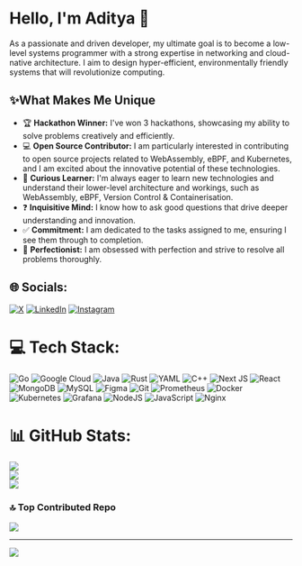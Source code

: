 # Hello, I'm Aditya 👋

As a passionate and driven developer, my ultimate goal is to become a low-level systems programmer with a strong expertise in networking and cloud-native architecture. I aim to design hyper-efficient, environmentally friendly systems that will revolutionize computing.

## ✨What Makes Me Unique

- 🏆 **Hackathon Winner:** I've won 3 hackathons, showcasing my ability to solve problems creatively and efficiently.
- 💻 **Open Source Contributor:** I am particularly interested in contributing to open source projects related to WebAssembly, eBPF, and Kubernetes, and I am excited about the innovative potential of these technologies.
- 🧠 **Curious Learner:** I'm always eager to learn new technologies and understand their lower-level architecture and workings, such as WebAssembly, eBPF, Version Control & Containerisation.
- ❓ **Inquisitive Mind:** I know how to ask good questions that drive deeper understanding and innovation.
- ✅ **Commitment:** I am dedicated to the tasks assigned to me, ensuring I see them through to completion.
- 🌟 **Perfectionist:** I am obsessed with perfection and strive to resolve all problems thoroughly.


## 🌐 Socials:
[![X](https://img.shields.io/badge/X-black.svg?logo=X&logoColor=white)](https://x.com/AdiTechSavvy) [![LinkedIn](https://img.shields.io/badge/LinkedIn-%230077B5.svg?logo=linkedin&logoColor=white)](https://linkedin.com/in/aditya-salunkhe1404)  [![Instagram](https://img.shields.io/badge/Instagram-%23E4405F.svg?logo=Instagram&logoColor=white)](https://instagram.com/yaboy_aditya) 


# 💻 Tech Stack:
![Go](https://img.shields.io/badge/go-%2300ADD8.svg?style=for-the-badge&logo=go&logoColor=white) ![Google Cloud](https://img.shields.io/badge/GoogleCloud-%234285F4.svg?style=for-the-badge&logo=google-cloud&logoColor=white) ![Java](https://img.shields.io/badge/java-%23ED8B00.svg?style=for-the-badge&logo=openjdk&logoColor=white) ![Rust](https://img.shields.io/badge/rust-%23000000.svg?style=for-the-badge&logo=rust&logoColor=white) ![YAML](https://img.shields.io/badge/yaml-%23ffffff.svg?style=for-the-badge&logo=yaml&logoColor=151515) ![C++](https://img.shields.io/badge/c++-%2300599C.svg?style=for-the-badge&logo=c%2B%2B&logoColor=white) ![Next JS](https://img.shields.io/badge/Next-black?style=for-the-badge&logo=next.js&logoColor=white) ![React](https://img.shields.io/badge/react-%2320232a.svg?style=for-the-badge&logo=react&logoColor=%2361DAFB) ![MongoDB](https://img.shields.io/badge/MongoDB-%234ea94b.svg?style=for-the-badge&logo=mongodb&logoColor=white) ![MySQL](https://img.shields.io/badge/mysql-4479A1.svg?style=for-the-badge&logo=mysql&logoColor=white) ![Figma](https://img.shields.io/badge/figma-%23F24E1E.svg?style=for-the-badge&logo=figma&logoColor=white) ![Git](https://img.shields.io/badge/git-%23F05033.svg?style=for-the-badge&logo=git&logoColor=white) ![Prometheus](https://img.shields.io/badge/Prometheus-E6522C?style=for-the-badge&logo=Prometheus&logoColor=white) ![Docker](https://img.shields.io/badge/docker-%230db7ed.svg?style=for-the-badge&logo=docker&logoColor=white) ![Kubernetes](https://img.shields.io/badge/kubernetes-%23326ce5.svg?style=for-the-badge&logo=kubernetes&logoColor=white) ![Grafana](https://img.shields.io/badge/grafana-%23F46800.svg?style=for-the-badge&logo=grafana&logoColor=white) ![NodeJS](https://img.shields.io/badge/node.js-6DA55F?style=for-the-badge&logo=node.js&logoColor=white) ![JavaScript](https://img.shields.io/badge/javascript-%23323330.svg?style=for-the-badge&logo=javascript&logoColor=%23F7DF1E) ![Nginx](https://img.shields.io/badge/nginx-%23009639.svg?style=for-the-badge&logo=nginx&logoColor=white)

# 📊 GitHub Stats:
![](https://github-readme-stats.vercel.app/api?username=Aditya1404Sal&theme=radical&hide_border=false&include_all_commits=false&count_private=false)<br/>
![](https://github-readme-streak-stats.herokuapp.com/?user=Aditya1404Sal&theme=radical&hide_border=false)<br/>
![](https://github-readme-stats.vercel.app/api/top-langs/?username=Aditya1404Sal&theme=radical&hide_border=false&include_all_commits=false&count_private=false&layout=compact)

### 🔝 Top Contributed Repo
![](https://github-contributor-stats.vercel.app/api?username=Aditya1404Sal&limit=5&theme=radical&combine_all_yearly_contributions=true)

---
[![](https://visitcount.itsvg.in/api?id=Aditya1404Sal&icon=0&color=0)](https://visitcount.itsvg.in)

<!-- Proudly created with GPRM ( https://gprm.itsvg.in ) -->
